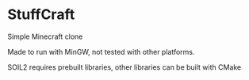 # StuffCraft
Simple Minecraft clone

Made to run with MinGW, not tested with other platforms.

SOIL2 requires prebuilt libraries, other libraries can be built with CMake


